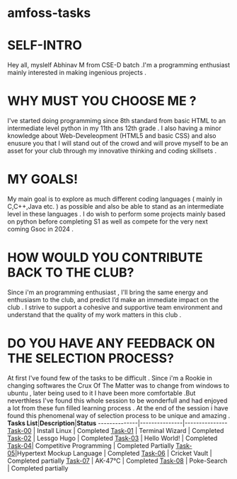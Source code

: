 # amfoss-tasks
# SELF-INTRO
Hey all, myslelf Abhinav M from CSE-D batch .I'm a programming enthusiast mainly interested in making ingenious projects .

# WHY MUST YOU CHOOSE ME ?
I've started doing programmimg since 8th standard from basic HTML to an intermediate level python in my 11th ans 12th grade .
I also having a minor knowledge about Web-Develeopment (HTML5 and basic CSS)  and also enusure you that I will stand out of the crowd and will prove myself to be an asset for your club through my innovative thinking and coding skillsets .

# MY GOALS!
My main goal is to explore as much different coding languages ( mainly in C,C++,Java etc. ) as possible and also be able to stand as an intermediate level in these languages .
I do wish to perform some projects mainly based on python before completing S1 as well as compete for the very next coming Gsoc in 2024 .

# HOW WOULD YOU CONTRIBUTE BACK TO THE CLUB?
Since i'm an programming enthusiast , I'll bring the same energy and enthusiasm to the club, and predict I’d make an immediate impact on the club .  I strive to support a cohesive and supportive team environment and understand that the quality of my work matters in this club .

# DO YOU HAVE ANY FEEDBACK ON THE SELECTION PROCESS?
 At first I've found few of the tasks to be difficult . Since i'm a Rookie in changing softwares the Crux Of The Matter was to change from windows to ubuntu , later being used to it I have been more comfortable .But neverthless I've found this whole session to be wonderfull and had enjoyed a lot from these fun filled learning process . At the end of the session i have found this phenomenal way of selection process to be unique and amazing .
**Tasks List**|**Description**|**Status**
--------------|---------------|---------------
[Task-00](https://github.com/ItsAbhinavM/amfoss-tasks/tree/main/Task-00) | Install  Linux | Completed 
[Task-01](https://github.com/ItsAbhinavM/amfoss-tasks/tree/main/task-01) | Terminal Wizard | Completed
[Task-02](https://github.com/ItsAbhinavM/amfoss-tasks/tree/main/task-02) |  Lessgo Hugo | Completed
[Task-03](https://github.com/ItsAbhinavM/amfoss-tasks/tree/main/task-03) | Hello World! | Completed
[Task-04](https://github.com/ItsAbhinavM/amfoss-tasks/tree/main/task-04)| Competitive Programming | Completed Partially
[Task-05](https://github.com/ItsAbhinavM/amfoss-tasks/tree/main/task-05)|Hypertext Mockup Language | Completed
[Task-06]() | Cricket Vault | Completed partially
[Task-07](https://github.com/ItsAbhinavM/amfoss-tasks/tree/main/task-07) | AK-47℃ | Completed
[Task-08](https://github.com/ItsAbhinavM/amfoss-tasks/tree/main/task-08) | Poke-Search | Completed partially
